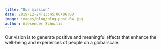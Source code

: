```yaml
---
title: "Our mission"
date: 2019-12-24T13:45:06+06:00
image: images/blog/blog-post-04.jpg
author: Alexender Schoitiz
---
```

Our vision is to generate positive and meaningful effects that enhance the well-being and  experiences of people on a global scale.